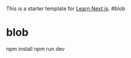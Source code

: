 This is a starter template for [Learn Next.js](https://nextjs.org/learn). #blob
# blob

npm install
npm run dev
